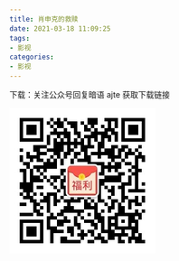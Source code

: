 ```yaml
---
title: 肖申克的救赎
date: 2021-03-18 11:09:25
tags:
- 影视
categories:
- 影视
---
```

下载：关注公众号回复暗语 ajte  获取下载链接

![](/images/qrcode.jpg)